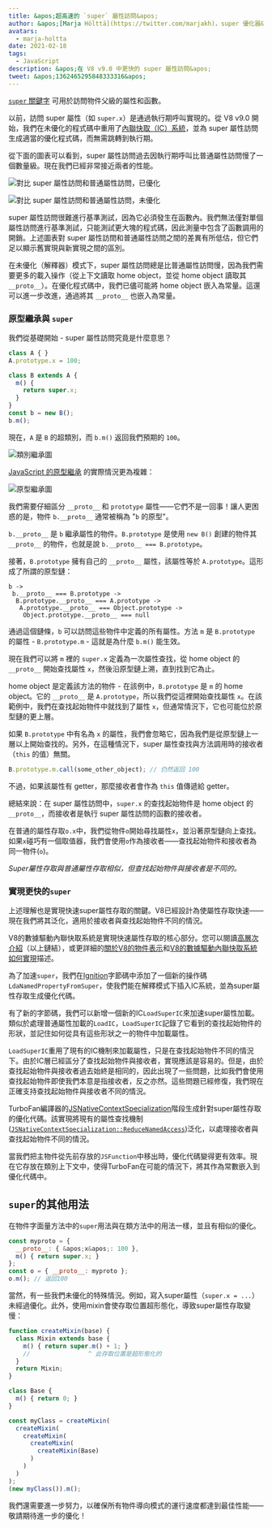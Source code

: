 ```yaml
---
title: &apos;超高速的 `super` 屬性訪問&apos;
author: &apos;[Marja Hölttä](https://twitter.com/marjakh)，super 優化器&apos;
avatars:
  - marja-holtta
date: 2021-02-18
tags:
  - JavaScript
description: &apos;在 V8 v9.0 中更快的 super 屬性訪問&apos;
tweet: &apos;1362465295848333316&apos;
---
```


[`super` 關鍵字](https://developer.mozilla.org/zh-TW/docs/Web/JavaScript/Reference/Operators/super) 可用於訪問物件父級的屬性和函數。

以前，訪問 super 屬性（如 `super.x`）是通過執行期呼叫實現的。從 V8 v9.0 開始，我們在未優化的程式碼中重用了[內聯快取（IC）系統](https://mathiasbynens.be/notes/shapes-ics)，並為 super 屬性訪問生成適當的優化程式碼，而無需跳轉到執行期。

<!--truncate-->
從下面的圖表可以看到，super 屬性訪問過去因執行期呼叫比普通屬性訪問慢了一個數量級。現在我們已經非常接近兩者的性能。

![對比 super 屬性訪問和普通屬性訪問，已優化](/_img/fast-super/super-opt.svg)

![對比 super 屬性訪問和普通屬性訪問，未優化](/_img/fast-super/super-no-opt.svg)

super 屬性訪問很難進行基準測試，因為它必須發生在函數內。我們無法僅對單個屬性訪問進行基準測試，只能測試更大塊的程式碼，因此測量中包含了函數調用的開銷。上述圖表對 super 屬性訪問和普通屬性訪問之間的差異有所低估，但它們足以顯示舊實現與新實現之間的區別。

在未優化（解釋器）模式下，super 屬性訪問總是比普通屬性訪問慢，因為我們需要更多的載入操作（從上下文讀取 home object，並從 home object 讀取其 `__proto__`）。在優化程式碼中，我們已儘可能將 home object 嵌入為常量。這還可以進一步改進，通過將其 `__proto__` 也嵌入為常量。

### 原型繼承與 `super`

我們從基礎開始 - super 屬性訪問究竟是什麼意思？

```javascript
class A { }
A.prototype.x = 100;

class B extends A {
  m() {
    return super.x;
  }
}
const b = new B();
b.m();
```

現在，`A` 是 `B` 的超類別，而 `b.m()` 返回我們預期的 `100`。

![類別繼承圖](/_img/fast-super/inheritance-1.svg)

[JavaScript 的原型繼承](https://developer.mozilla.org/zh-TW/docs/Web/JavaScript/Inheritance_and_the_prototype_chain) 的實際情況更為複雜：

![原型繼承圖](/_img/fast-super/inheritance-2.svg)

我們需要仔細區分 `__proto__` 和 `prototype` 屬性——它們不是一回事！讓人更困惑的是，物件 `b.__proto__` 通常被稱為 "`b` 的原型"。

`b.__proto__` 是 `b` 繼承屬性的物件。`B.prototype` 是使用 `new B()` 創建的物件其 `__proto__` 的物件，也就是說 `b.__proto__ === B.prototype`。

接著，`B.prototype` 擁有自己的 `__proto__` 屬性，該屬性等於 `A.prototype`。這形成了所謂的原型鏈：

```
b ->
 b.__proto__ === B.prototype ->
  B.prototype.__proto__ === A.prototype ->
   A.prototype.__proto__ === Object.prototype ->
    Object.prototype.__proto__ === null
```

通過這個鏈條，`b` 可以訪問這些物件中定義的所有屬性。方法 `m` 是 `B.prototype` 的屬性 - `B.prototype.m` - 這就是為什麼 `b.m()` 能生效。

現在我們可以將 `m` 裡的 `super.x` 定義為一次屬性查找，從 home object 的 `__proto__` 開始查找屬性 `x`，然後沿原型鏈上溯，直到找到它為止。

home object 是定義該方法的物件 - 在該例中，`B.prototype` 是 `m` 的 home object。它的 `__proto__` 是 `A.prototype`，所以我們從這裡開始查找屬性 `x`。在該範例中，我們在查找起始物件中就找到了屬性 `x`，但通常情況下，它也可能位於原型鏈的更上層。

如果 `B.prototype` 中有名為 `x` 的屬性，我們會忽略它，因為我們是從原型鏈上一層以上開始查找的。另外，在這種情況下，super 屬性查找與方法調用時的接收者（`this` 的值）無關。

```javascript
B.prototype.m.call(some_other_object); // 仍然返回 100
```

不過，如果該屬性有 getter，那麼接收者會作為 `this` 值傳遞給 getter。

總結來說：在 super 屬性訪問中，`super.x` 的查找起始物件是 home object 的 `__proto__`，而接收者是執行 super 屬性訪問的函數的接收者。

在普通的屬性存取`o.x`中，我們從物件`o`開始尋找屬性`x`，並沿著原型鏈向上查找。如果`x`碰巧有一個取值器，我們會使用`o`作為接收者——查找起始物件和接收者為同一物件(`o`)。

*Super屬性存取與普通屬性存取相似，但查找起始物件與接收者是不同的。*

### 實現更快的`super`

上述理解也是實現快速super屬性存取的關鍵。V8已經設計為使屬性存取快速——現在我們將其泛化，適用於接收者與查找起始物件不同的情況。

V8的數據驅動內聯快取系統是實現快速屬性存取的核心部分。您可以閱讀[高層次介紹](https://mathiasbynens.be/notes/shapes-ics)（以上鏈結），或更詳細的[關於V8的物件表示](https://v8.dev/blog/fast-properties)和[V8的數據驅動內聯快取系統如何實現](https://docs.google.com/document/d/1mEhMn7dbaJv68lTAvzJRCQpImQoO6NZa61qRimVeA-k/edit?usp=sharing)描述。

為了加速`super`，我們在[Ignition](https://v8.dev/docs/ignition)字節碼中添加了一個新的操作碼`LdaNamedPropertyFromSuper`，使我們能在解釋模式下插入IC系統，並為super屬性存取生成優化代碼。

有了新的字節碼，我們可以新增一個新的IC`LoadSuperIC`來加速super屬性加載。類似於處理普通屬性加載的`LoadIC`，`LoadSuperIC`記錄了它看到的查找起始物件的形狀，並記住如何從具有這些形狀之一的物件中加載屬性。

`LoadSuperIC`重用了現有的IC機制來加載屬性，只是在查找起始物件不同的情況下。由於IC層已經區分了查找起始物件與接收者，實現應該是容易的。但是，由於查找起始物件與接收者過去始終是相同的，因此出現了一些問題，比如我們會使用查找起始物件即使我們本意是指接收者，反之亦然。這些問題已經修復，我們現在正確支持查找起始物件與接收者不同的情況。

TurboFan編譯器的[JSNativeContextSpecialization](https://v8.dev/docs/turbofan)階段生成針對super屬性存取的優化代碼。該實現將現有的屬性查找機制([`JSNativeContextSpecialization::ReduceNamedAccess`](https://source.chromium.org/chromium/chromium/src/+/master:v8/src/compiler/js-native-context-specialization.cc;l=1130))泛化，以處理接收者與查找起始物件不同的情況。

當我們把主物件從先前存放的`JSFunction`中移出時，優化代碼變得更有效率。現在它存放在類別上下文中，使得TurboFan在可能的情況下，將其作為常數嵌入到優化代碼中。

## `super`的其他用法

在物件字面量方法中的`super`用法與在類方法中的用法一樣，並且有相似的優化。

```javascript
const myproto = {
  __proto__: { &apos;x&apos;: 100 },
  m() { return super.x; }
};
const o = { __proto__: myproto };
o.m(); // 返回100
```

當然，有一些我們未優化的特殊情況。例如，寫入super屬性（`super.x = ...`）未經過優化。此外，使用mixin會使存取位置超形態化，導致super屬性存取變慢：

```javascript
function createMixin(base) {
  class Mixin extends base {
    m() { return super.m() + 1; }
    //                ^ 此存取位置是超形態化的
  }
  return Mixin;
}

class Base {
  m() { return 0; }
}

const myClass = createMixin(
  createMixin(
    createMixin(
      createMixin(
        createMixin(Base)
      )
    )
  )
);
(new myClass()).m();
```

我們還需要進一步努力，以確保所有物件導向模式的運行速度都達到最佳性能——敬請期待進一步的優化！
